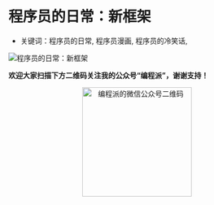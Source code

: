 # 程序员的日常：新框架

- 关键词：程序员的日常, 程序员漫画, 程序员的冷笑话, 


![程序员的日常：新框架](http://ww1.sinaimg.cn/large/006faQNTjw1ezyyx8hjhnj30i20wgn19.jp)



**欢迎大家扫描下方二维码关注我的公众号“编程派”，谢谢支持！**

<p style="text-align:center">
    <img src="http://codingpy.com/static/images/wechat-of-codingpy.jpg" alt="编程派的微信公众号二维码" style="width:215px;height:215px">
</p>